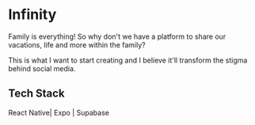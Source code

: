 # Infinity

Family is everything! So why don't we have a platform to share our vacations, life and more within the family?

This is what I want to start creating and I believe it'll transform the stigma behind social media.

## Tech Stack

React Native| Expo | Supabase
